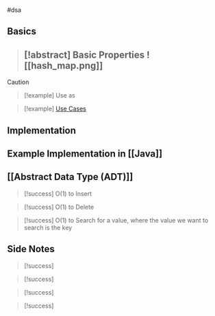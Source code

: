 #dsa 
## Basics
>[!abstract] Basic Properties
>![[hash_map.png]]
>-

>[!caution] 


>[!example] Use as
>

>[!example] [Use Cases]()

## Implementation

## Example Implementation in [[Java]]


## [[Abstract Data Type (ADT)]]
>[!success] O(1) to Insert

>[!success] O(1) to Delete

>[!success] O(1) to Search for a value, where the value we want to search is the key


## Side Notes
>[!success]

>[!success] 

>[!success] 

>[!success] 
